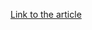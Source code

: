 [Link to the article](https://talos-intelligence-site.s3.amazonaws.com/production/document_files/files/000/095/031/original/Talos_Cobalt_Strike.pdf)
